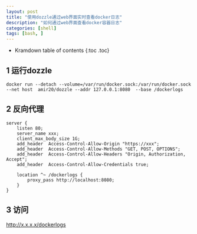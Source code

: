 ```yaml
---
layout: post
title: "使用dozzle通过web界面实时查看docker日志"
description: "如何通过web界面查看docker容器日志"
categories: [shell]
tags: [bash, ]
---
```



* Kramdown table of contents
{:toc .toc}

## 1 运行dozzle
```
docker run --detach --volume=/var/run/docker.sock:/var/run/docker.sock --net host  amir20/dozzle --addr 127.0.0.1:8080  --base /dockerlogs
```
## 2 反向代理
```
server {
    listen 80;
    server_name xxx;
    client_max_body_size 1G;
    add_header  Access-Control-Allow-Origin "https://xxx";
    add_header  Access-Control-Allow-Methods "GET, POST, OPTIONS";
    add_header  Access-Control-Allow-Headers "Origin, Authorization, Accept";
    add_header  Access-Control-Allow-Credentials true;

    location ^~ /dockerlogs {
        proxy_pass http://localhost:8080;
    }
}
```

## 3 访问

http://x.x.x.x/dockerlogs
